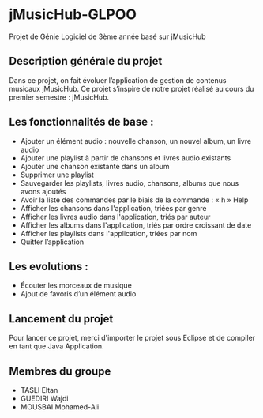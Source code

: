 # jMusicHub-GLPOO

Projet de Génie Logiciel de 3ème année basé sur jMusicHub

## Description générale du projet

Dans ce projet, on fait évoluer l’application de gestion de contenus musicaux jMusicHub. 
Ce projet s’inspire de notre projet réalisé au cours du premier semestre : jMusicHub.

## Les fonctionnalités de base : 
* Ajouter un élément audio : nouvelle chanson, un nouvel album, un livre audio
* Ajouter une playlist à partir de chansons et livres audio existants
* Ajouter une chanson existante dans un album
* Supprimer une playlist
* Sauvegarder les playlists, livres audio, chansons, albums que nous avons ajoutés
* Avoir la liste des commandes par le biais de la commande : « h » Help
* Afficher les chansons dans l'application, triées par genre
* Afficher les livres audio dans l'application, triés par auteur
* Afficher les albums dans l'application, triés par ordre croissant de date
* Afficher les playlists dans l'application, triées par nom
* Quitter l’application 

## Les evolutions :
* Écouter les morceaux de musique
* Ajout de favoris d’un élément audio

## Lancement du projet
Pour lancer ce projet, merci d'importer le projet sous Eclipse et de compiler en tant que Java Application.

## Membres du groupe
* TASLI Eltan
* GUEDIRI Wajdi
* MOUSBAI Mohamed-Ali


